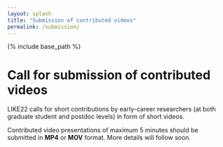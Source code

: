 ```yaml
---
layout: splash
title: "Submission of contributed videos"
permalink: /submission/
---
```


{% include base_path %}

# Call for submission of contributed videos

LIKE22 calls for short contributions by early-career researchers (at both graduate student and postdoc levels) in form of short videos.

Contributed video presentations of maximum 5 minutes should be submitted in **MP4** or **MOV** format. More details will follow soon.
